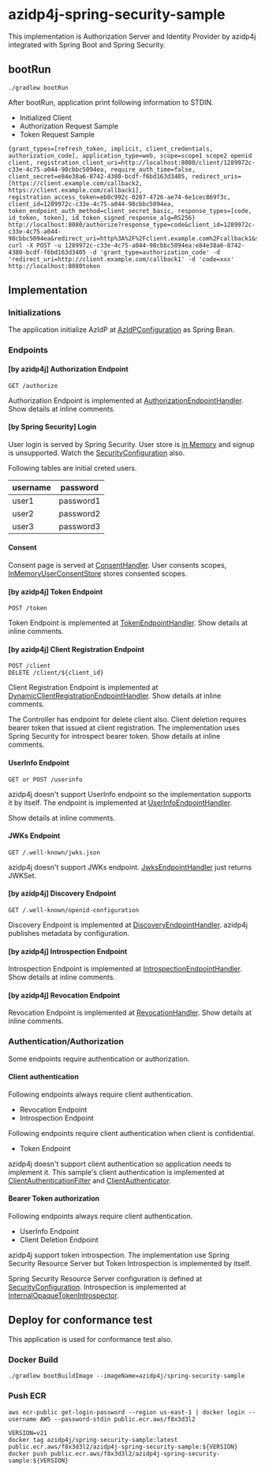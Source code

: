# azidp4j-spring-security-sample

This implementation is Authorization Server and Identity Provider by azidp4j integrated with Spring Boot and Spring Security.

## bootRun

```
./gradlew bootRun
```

After bootRun, application print following information to STDIN.

* Initialized Client
* Authorization Request Sample
* Token Request Sample

```
{grant_types=[refresh_token, implicit, client_credentials, authorization_code], application_type=web, scope=scope1 scope2 openid client, registration_client_uri=http://localhost:8080/client/1289972c-c33e-4c75-a044-98cbbc5094ea, require_auth_time=false, client_secret=e84e38a6-8742-4380-bcdf-f6bd163d3405, redirect_uris=[https://client.example.com/callback2, https://client.example.com/callback1], registration_access_token=eb8c992c-0207-4726-ae74-6e1cec869f3c, client_id=1289972c-c33e-4c75-a044-98cbbc5094ea, token_endpoint_auth_method=client_secret_basic, response_types=[code, id_token, token], id_token_signed_response_alg=RS256}
http://localhost:8080/authorize?response_type=code&client_id=1289972c-c33e-4c75-a044-98cbbc5094ea&redirect_uri=http%3A%2F%2Fclient.example.com%2Fcallback1&scope=scope1
curl -X POST -u 1289972c-c33e-4c75-a044-98cbbc5094ea:e84e38a6-8742-4380-bcdf-f6bd163d3405 -d 'grant_type=authorization_code' -d 'redirect_uri=http://client.example.com/callback1' -d 'code=xxx' http://localhost:8080token
```

## Implementation

### Initializations

The application initialize AzIdP at [AzIdPConfiguration](https://github.com/inabajunmr/azidp4j/blob/d3acca4b9c09a77d0ca05a8389a94e53135978d4/azidp4j-spring-security-sample/src/main/java/org/azidp4j/springsecuritysample/AzIdPConfiguration.java#L35) as Spring Bean.

### Endpoints

#### [by azidp4j] Authorization Endpoint 

```
GET /authorize
```

Authorization Endpoint is implemented at [AuthorizationEndpointHandler](https://github.com/inabajunmr/azidp4j/blob/d3acca4b9c09a77d0ca05a8389a94e53135978d4/azidp4j-spring-security-sample/src/main/java/org/azidp4j/springsecuritysample/handler/AuthorizationEndpointHandler.java#L38).
Show details at inline comments. 

#### [by Spring Security] Login

User login is served by Spring Security.
User store is [in Memory](https://github.com/inabajunmr/azidp4j/blob/main/azidp4j-spring-security-sample/src/main/java/org/azidp4j/springsecuritysample/SecurityConfiguration.java#L65) and signup is unsupported.
Watch the [SecurityConfiguration](https://github.com/inabajunmr/azidp4j/blob/main/azidp4j-spring-security-sample/src/main/java/org/azidp4j/springsecuritysample/SecurityConfiguration.java#L48) also.

Following tables are initial creted users.

| username | password  |
|----------|-----------|
| user1    | password1 |
| user2    | password2 |
| user3    | password3 |

#### Consent

Consent page is served at [ConsentHandler](https://github.com/inabajunmr/azidp4j/blob/main/azidp4j-spring-security-sample/src/main/java/org/azidp4j/springsecuritysample/handler/ConsentHandler.java#L28).
User consents scopes, [InMemoryUserConsentStore](https://github.com/inabajunmr/azidp4j/blob/main/azidp4j-spring-security-sample/src/main/java/org/azidp4j/springsecuritysample/handler/ConsentHandler.java#L43) stores consented scopes.

#### [by azidp4j] Token Endpoint

```
POST /token
```

Token Endpoint is implemented at [TokenEndpointHandler](https://github.com/inabajunmr/azidp4j/blob/d3acca4b9c09a77d0ca05a8389a94e53135978d4/azidp4j-spring-security-sample/src/main/java/org/azidp4j/springsecuritysample/handler/TokenEndpointHandler.java#L35).
Show details at inline comments.

#### [by azidp4j] Client Registration Endpoint

```
POST /client
DELETE /client/${client_id}
```

Client Registration Endpoint is implemented at [DynamicClientRegistrationEndpointHandler](https://github.com/inabajunmr/azidp4j/blob/d3acca4b9c09a77d0ca05a8389a94e53135978d4/azidp4j-spring-security-sample/src/main/java/org/azidp4j/springsecuritysample/handler/DynamicClientRegistrationEndpointHandler.java#L16).
Show details at inline comments.

The Controller has endpoint for delete client also.
Client deletion requires bearer token that issued at client registration.
The implementation uses Spring Security for introspect bearer token.
Show details at inline comments.

#### UserInfo Endpoint

```
GET or POST /userinfo
```

azidp4j doesn't support UserInfo endpoint so the implementation supports it by itself.
The endpoint is implemented at [UserInfoEndpointHandler](https://github.com/inabajunmr/azidp4j/blob/d3acca4b9c09a77d0ca05a8389a94e53135978d4/azidp4j-spring-security-sample/src/main/java/org/azidp4j/springsecuritysample/handler/UserInfoEndpointHandler.java#L16).

Show details at inline comments.

#### JWKs Endpoint

```
GET /.well-known/jwks.json
```

azidp4j doesn't support JWKs endpoint.
[JwksEndpointHandler](https://github.com/inabajunmr/azidp4j/blob/d3acca4b9c09a77d0ca05a8389a94e53135978d4/azidp4j-spring-security-sample/src/main/java/org/azidp4j/springsecuritysample/handler/JwksEndpointHandler.java#L12) just returns JWKSet.

#### [by azidp4j] Discovery Endpoint

```
GET /.well-known/openid-configuration
```

Discovery Endpoint is implemented at [DiscoveryEndpointHandler](https://github.com/inabajunmr/azidp4j/blob/d3acca4b9c09a77d0ca05a8389a94e53135978d4/azidp4j-spring-security-sample/src/main/java/org/azidp4j/springsecuritysample/handler/DiscoveryEndpointHandler.java).
azidp4j publishes metadata by configuration.

#### [by azidp4j] Introspection Endpoint

Introspection Endpoint is implemented at [IntrospectionEndpointHandler](https://github.com/inabajunmr/azidp4j/blob/d3acca4b9c09a77d0ca05a8389a94e53135978d4/azidp4j-spring-security-sample/src/main/java/org/azidp4j/springsecuritysample/handler/IntrospectionEndpointHandler.java#L22).
Show details at inline comments.

#### [by azidp4j] Revocation Endpoint

Revocation Endpoint is implemented at [RevocationHandler](https://github.com/inabajunmr/azidp4j/blob/d3acca4b9c09a77d0ca05a8389a94e53135978d4/azidp4j-spring-security-sample/src/main/java/org/azidp4j/springsecuritysample/handler/RevocationHandler.java#L22).
Show details at inline comments.

### Authentication/Authorization

Some endpoints require authentication or authorization.

#### Client authentication

Following endpoints always require client authentication.

* Revocation Endpoint
* Introspection Endpoint

Following endpoints require client authentication when client is confidential.

* Token Endpoint

azidp4j doesn't support client authentication so application needs to implement it.
This sample's client authentication is implemented at [ClientAuthenticationFilter](https://github.com/inabajunmr/azidp4j/blob/main/azidp4j-spring-security-sample/src/main/java/org/azidp4j/springsecuritysample/authentication/ClientAuthenticationFilter.java) and [ClientAuthenticator](https://github.com/inabajunmr/azidp4j/blob/main/azidp4j-spring-security-sample/src/main/java/org/azidp4j/springsecuritysample/authentication/ClientAuthenticator.java).

#### Bearer Token authorization

Following endpoints always require client authentication.

* UserInfo Endpoint
* Client Deletion Endpoint

azidp4j support token introspection.
The implementation use Spring Security Resource Server but Token Introspection is implemented by itself.

Spring Security Resource Server configuration is defined at [SecurityConfiguration](https://github.com/inabajunmr/azidp4j/blob/main/azidp4j-spring-security-sample/src/main/java/org/azidp4j/springsecuritysample/SecurityConfiguration.java#L24).
Introspection is implemented at [InternalOpaqueTokenIntrospector](https://github.com/inabajunmr/azidp4j/blob/main/azidp4j-spring-security-sample/src/main/java/org/azidp4j/springsecuritysample/authentication/InternalOpaqueTokenIntrospector.java#L18).

## Deploy for conformance test

This application is used for conformance test also.

### Docker Build

```
./gradlew bootBuildImage --imageName=azidp4j/spring-security-sample
```

### Push ECR

```
aws ecr-public get-login-password --region us-east-1 | docker login --username AWS --password-stdin public.ecr.aws/f8x3d3l2
```

```
VERSION=v21
docker tag azidp4j/spring-security-sample:latest public.ecr.aws/f8x3d3l2/azidp4j-spring-security-sample:${VERSION}
docker push public.ecr.aws/f8x3d3l2/azidp4j-spring-security-sample:${VERSION}
```
